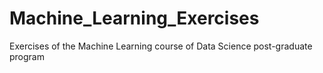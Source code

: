 # Machine_Learning_Exercises
Exercises of the Machine Learning course of Data Science post-graduate program
